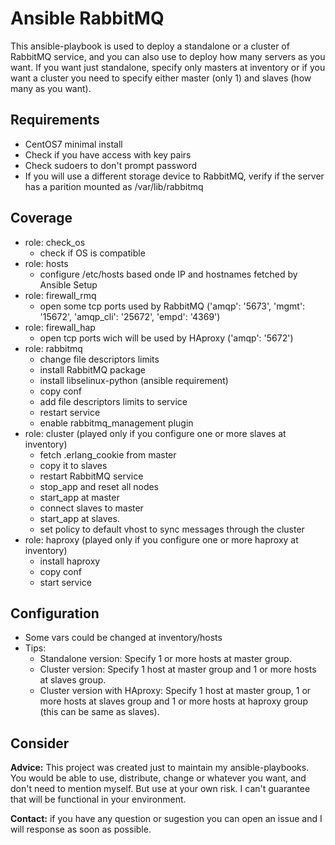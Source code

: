 # Ansible RabbitMQ
This ansible-playbook is used to deploy a standalone or a cluster of RabbitMQ service, and you can also use to deploy how many servers as you want.
If you want just standalone, specify only masters at inventory or if you want a cluster you need to specify either master (only 1) and slaves (how many as you want).

## Requirements
* CentOS7 minimal install
* Check if you have access with key pairs
* Check sudoers to don't prompt password
* If you will use a different storage device to RabbitMQ, verify if the server has a parition mounted as /var/lib/rabbitmq

## Coverage
* role: check\_os 
  * check if OS is compatible
* role: hosts
  * configure /etc/hosts based onde IP and hostnames fetched by Ansible Setup
* role: firewall_rmq
  * open some tcp ports used by RabbitMQ ('amqp': '5673', 'mgmt': '15672', 'amqp_cli': '25672', 'empd': '4369')
* role: firewall_hap
  * open tcp ports wich will be used by HAproxy ('amqp': '5672')
* role: rabbitmq
  * change file descriptors limits
  * install RabbitMQ package
  * install libselinux-python (ansible requirement)
  * copy conf
  * add file descriptors limits to service
  * restart service
  * enable rabbitmq\_management plugin
* role: cluster (played only if you configure one or more slaves at inventory)
  * fetch .erlang\_cookie from master
  * copy it to slaves
  * restart RabbitMQ service
  * stop\_app and reset all nodes
  * start\_app at master
  * connect slaves to master
  * start\_app at slaves.
  * set policy to default vhost to sync messages through the cluster
* role: haproxy (played only if you configure one or more haproxy at inventory)
  * install haproxy
  * copy conf
  * start service
## Configuration
* Some vars could be changed at inventory/hosts
* Tips:
  * Standalone version: Specify 1 or more hosts at master group.
  * Cluster version: Specify 1 host at master group and 1 or more hosts at slaves group.
  * Cluster version with HAproxy: Specify 1 host at master group, 1 or more hosts at slaves group and 1 or more hosts at haproxy group (this can be same as slaves).

## Consider
**Advice:** This project was created just to maintain my ansible-playbooks. You would be able to use, distribute, change or whatever you want, and don't need to mention myself. But use at your own risk. I can't guarantee that will be functional in your environment.

**Contact:** if you have any question or sugestion you can open an issue and I will response as soon as possible.
